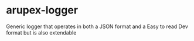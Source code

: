 # arupex-logger
Generic logger that operates in both a JSON format and a Easy to read Dev format but is also extendable
